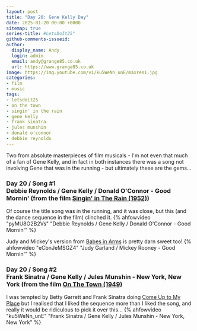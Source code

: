 ```yaml
---
layout: post
title: "Day 20: Gene Kelly Day"
date: 2025-01-20 00:00 +0000
sitemap: true
series-title: #LetsDoIt25"
github-comments-issueid:
author:
  display_name: Andy
  login: admin
  email: andy@grange85.co.uk
  url: https://www.grange85.co.uk
image: https://img.youtube.com/vi/ku5WeNn_unE/maxres1.jpg
categories:
- film
- music
tags:
- letsdoit25
- on the town
- singin' in the rain
- gene kelly
- frank sinatra
- jules munshin
- donald o'connor
- debbie reynolds
---
```

Two from absolute masterpieces of film musicals - I'm not even that much of a fan of Gene Kelly, and in fact in both instances there was a song not involving Gene that was in the running - but ultimately these are the gems...

### Day 20 / Song #1<br/>Debbie Reynolds / Gene Kelly / Donald O'Connor - Good Mornin' (from the film [Singin' in The Rain (1952)](https://en.wikipedia.org/wiki/Singin%27_in_the_Rain))
Of course the title song was in the running, and it was close, but this (and the dance sequence in the film) clinched it.
{% ahfowvideo "pyMU8O2B2Vs" "Debbie Reynolds / Gene Kelly / Donald O'Connor - Good Mornin'" %}

Judy and Mickey's version from [Babes in Arms](1939) is pretty darn sweet too!
{% ahfowvideo "eCbnJeMSGZ4" "Judy Garland / Mickey Rooney - Good Mornin'" %}

### Day 20 / Song #2<br/>Frank Sinatra / Gene Kelly / Jules Munshin - New York, New York (from the film [On The Town (1949)](https://en.wikipedia.org/wiki/On_the_Town_(film))
I was tempted by Betty Garrett and Frank Sinatra doing [Come Up to My Place](https://www.youtube.com/watch?v=fQj3sbXivYY) but I realised that I liked the sequence more than I liked the song, and really it would be ridiculous to pick it over this...
{% ahfowvideo "ku5WeNn_unE" "Frank Sinatra / Gene Kelly / Jules Munshin - New York, New York" %}

